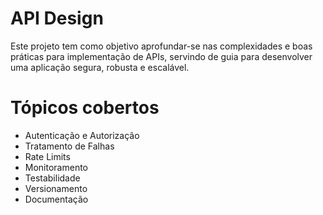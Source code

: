 # API Design
Este projeto tem como objetivo aprofundar-se nas complexidades e boas práticas para implementação de APIs, servindo de guia para desenvolver uma aplicação segura, robusta e escalável.  
# Tópicos cobertos
- Autenticação e Autorização
- Tratamento de Falhas
- Rate Limits
- Monitoramento
- Testabilidade
- Versionamento
- Documentação
